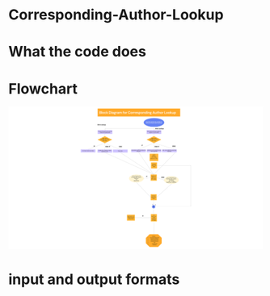 # Corresponding-Author-Lookup

# What the code does


# Flowchart
![Flowchart](https://github.com/Andres1002/Corresponding-Author-Lookup/blob/main/Assets/Block%20Diagram%20for%20CA%20Lookup.svg)

# input and output formats

